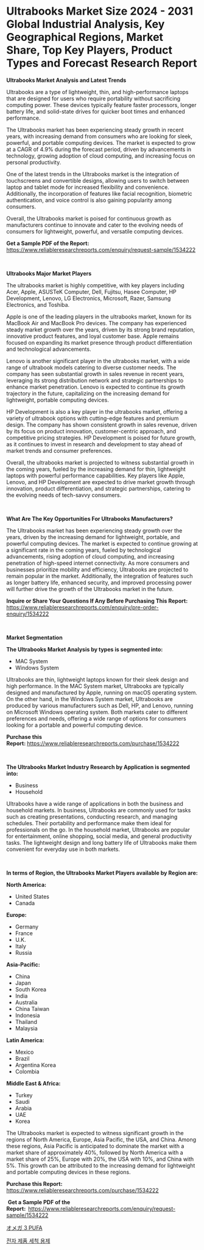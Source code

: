 <p><h1>Ultrabooks Market Size 2024 - 2031 Global Industrial Analysis, Key Geographical Regions, Market Share, Top Key Players, Product Types and Forecast Research Report</h1></p><p><strong>Ultrabooks Market Analysis and Latest Trends</strong></p>
<p><p>Ultrabooks are a type of lightweight, thin, and high-performance laptops that are designed for users who require portability without sacrificing computing power. These devices typically feature faster processors, longer battery life, and solid-state drives for quicker boot times and enhanced performance.</p><p>The Ultrabooks market has been experiencing steady growth in recent years, with increasing demand from consumers who are looking for sleek, powerful, and portable computing devices. The market is expected to grow at a CAGR of 4.9% during the forecast period, driven by advancements in technology, growing adoption of cloud computing, and increasing focus on personal productivity.</p><p>One of the latest trends in the Ultrabooks market is the integration of touchscreens and convertible designs, allowing users to switch between laptop and tablet mode for increased flexibility and convenience. Additionally, the incorporation of features like facial recognition, biometric authentication, and voice control is also gaining popularity among consumers.</p><p>Overall, the Ultrabooks market is poised for continuous growth as manufacturers continue to innovate and cater to the evolving needs of consumers for lightweight, powerful, and versatile computing devices.</p></p>
<p><strong>Get a Sample PDF of the Report:&nbsp;</strong> <a href="https://www.reliableresearchreports.com/enquiry/request-sample/1534222">https://www.reliableresearchreports.com/enquiry/request-sample/1534222</a></p>
<p>&nbsp;</p>
<p><strong>Ultrabooks Major Market Players</strong></p>
<p><p>The ultrabooks market is highly competitive, with key players including Acer, Apple, ASUSTeK Computer, Dell, Fujitsu, Hasee Computer, HP Development, Lenovo, LG Electronics, Microsoft, Razer, Samsung Electronics, and Toshiba. </p><p>Apple is one of the leading players in the ultrabooks market, known for its MacBook Air and MacBook Pro devices. The company has experienced steady market growth over the years, driven by its strong brand reputation, innovative product features, and loyal customer base. Apple remains focused on expanding its market presence through product differentiation and technological advancements.</p><p>Lenovo is another significant player in the ultrabooks market, with a wide range of ultrabook models catering to diverse customer needs. The company has seen substantial growth in sales revenue in recent years, leveraging its strong distribution network and strategic partnerships to enhance market penetration. Lenovo is expected to continue its growth trajectory in the future, capitalizing on the increasing demand for lightweight, portable computing devices.</p><p>HP Development is also a key player in the ultrabooks market, offering a variety of ultrabook options with cutting-edge features and premium design. The company has shown consistent growth in sales revenue, driven by its focus on product innovation, customer-centric approach, and competitive pricing strategies. HP Development is poised for future growth, as it continues to invest in research and development to stay ahead of market trends and consumer preferences.</p><p>Overall, the ultrabooks market is projected to witness substantial growth in the coming years, fueled by the increasing demand for thin, lightweight laptops with powerful performance capabilities. Key players like Apple, Lenovo, and HP Development are expected to drive market growth through innovation, product differentiation, and strategic partnerships, catering to the evolving needs of tech-savvy consumers.</p></p>
<p>&nbsp;</p>
<p><strong>What Are The Key Opportunities For Ultrabooks Manufacturers?</strong></p>
<p><p>The Ultrabooks market has been experiencing steady growth over the years, driven by the increasing demand for lightweight, portable, and powerful computing devices. The market is expected to continue growing at a significant rate in the coming years, fueled by technological advancements, rising adoption of cloud computing, and increasing penetration of high-speed internet connectivity. As more consumers and businesses prioritize mobility and efficiency, Ultrabooks are projected to remain popular in the market. Additionally, the integration of features such as longer battery life, enhanced security, and improved processing power will further drive the growth of the Ultrabooks market in the future.</p></p>
<p><strong>Inquire or Share Your Questions If Any Before Purchasing This Report:</strong> <a href="https://www.reliableresearchreports.com/enquiry/pre-order-enquiry/1534222">https://www.reliableresearchreports.com/enquiry/pre-order-enquiry/1534222</a></p>
<p>&nbsp;</p>
<p><strong>Market Segmentation</strong></p>
<p><strong>The Ultrabooks Market Analysis by types is segmented into:</strong></p>
<p><ul><li>MAC System</li><li>Windows System</li></ul></p>
<p><p>Ultrabooks are thin, lightweight laptops known for their sleek design and high performance. In the MAC System market, Ultrabooks are typically designed and manufactured by Apple, running on macOS operating system. On the other hand, in the Windows System market, Ultrabooks are produced by various manufacturers such as Dell, HP, and Lenovo, running on Microsoft Windows operating system. Both markets cater to different preferences and needs, offering a wide range of options for consumers looking for a portable and powerful computing device.</p></p>
<p><strong>Purchase this Report:&nbsp;</strong><a href="https://www.reliableresearchreports.com/purchase/1534222">https://www.reliableresearchreports.com/purchase/1534222</a></p>
<p>&nbsp;</p>
<p><strong>The Ultrabooks Market Industry Research by Application is segmented into:</strong></p>
<p><ul><li>Business</li><li>Household</li></ul></p>
<p><p>Ultrabooks have a wide range of applications in both the business and household markets. In business, Ultrabooks are commonly used for tasks such as creating presentations, conducting research, and managing schedules. Their portability and performance make them ideal for professionals on the go. In the household market, Ultrabooks are popular for entertainment, online shopping, social media, and general productivity tasks. The lightweight design and long battery life of Ultrabooks make them convenient for everyday use in both markets.</p></p>
<p>&nbsp;</p>
<p><strong>In terms of Region, the Ultrabooks Market Players available by Region are:</strong></p>
<p>
    <p> <strong> North America: </strong>
        <ul>
            <li>United States</li>
            <li>Canada</li>
        </ul>
        </p> 
    <p> <strong> Europe: </strong>
        <ul>
            <li>Germany</li>
            <li>France</li>
            <li>U.K.</li>
            <li>Italy</li>
            <li>Russia</li>
        </ul>
        </p> 
    <p> <strong> Asia-Pacific: </strong>
        <ul>
            <li>China</li>
            <li>Japan</li>
            <li>South Korea</li>
            <li>India</li>
            <li>Australia</li>
            <li>China Taiwan</li>
            <li>Indonesia</li>
            <li>Thailand</li>
            <li>Malaysia</li>
        </ul>
        </p> 
    <p> <strong> Latin America: </strong>
        <ul>
            <li>Mexico</li>
            <li>Brazil</li>
            <li>Argentina Korea</li>
            <li>Colombia</li>
        </ul>
        </p> 
    <p> <strong> Middle East & Africa: </strong>
        <ul>
            <li>Turkey</li>
            <li>Saudi</li>
            <li>Arabia</li>
            <li>UAE</li>
            <li>Korea</li>
        </ul>
    </p>
    </p>
<p><p>The Ultrabooks market is expected to witness significant growth in the regions of North America, Europe, Asia Pacific, the USA, and China. Among these regions, Asia Pacific is anticipated to dominate the market with a market share of approximately 40%, followed by North America with a market share of 25%, Europe with 20%, the USA with 10%, and China with 5%. This growth can be attributed to the increasing demand for lightweight and portable computing devices in these regions.</p></p>
<p><strong>Purchase this Report: </strong><a href="https://www.reliableresearchreports.com/purchase/1534222">https://www.reliableresearchreports.com/purchase/1534222</a></p>
<p>&nbsp;<strong>Get a Sample PDF of the Report:&nbsp;&nbsp;</strong><a href="https://www.reliableresearchreports.com/enquiry/request-sample/1534222">https://www.reliableresearchreports.com/enquiry/request-sample/1534222</a></p>
<p><strong></strong></p>
<p><p><a href="https://medium.com/@matteills7854/2024%E5%B9%B4%E3%81%8B%E3%82%892031%E5%B9%B4%E3%81%BE%E3%81%A7%E3%81%AE%E6%9C%9F%E9%96%93%E3%81%AB%E4%BA%88%E6%B8%AC%E3%81%95%E3%82%8C%E3%82%8B%E3%82%AA%E3%83%A1%E3%82%AC3-pufa%E5%B8%82%E5%A0%B4%E5%88%86%E6%9E%90%E3%81%A8%E8%A6%8F%E6%A8%A1%E4%BA%88%E6%B8%AC-2bd46b701cae">オメガ 3 PUFA</a></p><p><a href="https://medium.com/@crumbles67678/%EC%A0%84%EC%9E%90-%EC%A0%9C%ED%92%88-%EC%B2%AD%EC%86%8C%EC%9A%A9-%EC%9A%A9%EC%A0%9C-%EC%8B%9C%EC%9E%A5-%EC%A0%90%EC%9C%A0%EC%9C%A8-%EC%A7%84%ED%99%94-%EB%B0%8F-%EC%8B%9C%EC%9E%A5-%EC%84%B1%EC%9E%A5-%EC%B6%94%EC%84%B8-2024%EB%85%84-2031%EB%85%84-b8cf95c39e65">전자 제품 세척 용제</a></p></p>